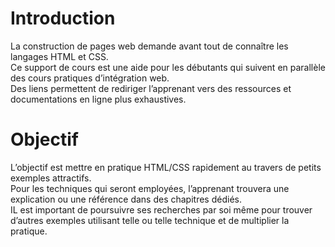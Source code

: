 # Introduction 
La construction de pages web demande avant tout de connaître les langages HTML et CSS.  
Ce support de cours est une aide pour les débutants qui suivent en parallèle des cours pratiques d’intégration web.  
Des liens permettent de rediriger l’apprenant vers des ressources et documentations en ligne plus exhaustives.  
# Objectif
L’objectif est mettre en pratique HTML/CSS rapidement au travers de petits exemples attractifs.  
Pour les techniques qui seront employées, l’apprenant  trouvera une explication ou une référence dans des chapitres dédiés.  
IL est important de poursuivre ses recherches par soi même pour trouver d’autres exemples utilisant telle ou telle technique et de multiplier la pratique.
